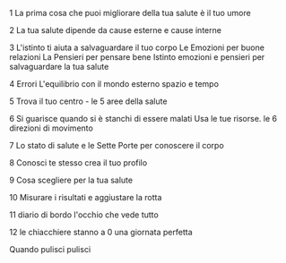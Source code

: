 1 La prima cosa che puoi migliorare della tua salute è il tuo umore

2 La tua salute dipende da cause esterne e cause interne

3 L'istinto ti aiuta a salvaguardare il tuo corpo
	Le Emozioni per buone relazioni
	La Pensieri per pensare bene 
Istinto emozioni e pensieri per salvaguardare la tua salute

4 Errori L'equilibrio con il mondo esterno spazio e tempo 

5  Trova il tuo centro - le 5 aree della salute

6  Si guarisce quando si è stanchi di essere malati
 Usa le tue risorse. le 6 direzioni di movimento  

7 Lo stato di salute e le Sette Porte per conoscere il corpo 

8 Conosci te stesso crea il tuo profilo

9 Cosa scegliere per la tua salute 

10 Misurare i risultati e aggiustare la rotta

11 diario di bordo l'occhio che vede tutto

12 le chiacchiere stanno a 0 una giornata perfetta

Quando pulisci pulisci

<!--stackedit_data:
eyJoaXN0b3J5IjpbLTE2MjA1NTIyMTcsLTEzNTg1NzIyNTUsMT
YyNzMwNjA1NV19
-->